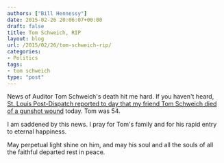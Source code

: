```yaml
---
authors: ["Bill Hennessy"]
date: 2015-02-26 20:06:07+00:00
draft: false
title: Tom Schweich, RIP
layout: blog
url: /2015/02/26/tom-schweich-rip/
categories:
- Politics
tags:
- tom schweich
type: "post"
---
```


News of Auditor Tom Schweich's death hit me hard. If you haven't heard, [St. Louis Post-Dispatch reported to day that my friend Tom Schweich died of a gunshot wound](https://www.stltoday.com/news/local/crime-and-courts/missouri-auditor-and-governor-candidate-tom-schweich-has-died/article_879ddcd7-c997-5df3-bc61-39282c4f7434.html) today. Tom was 54.

I am saddened by this news. I pray for Tom's family and for his rapid entry to eternal happiness.

May perpetual light shine on him, and may his soul and all the souls of all the faithful departed rest in peace.
